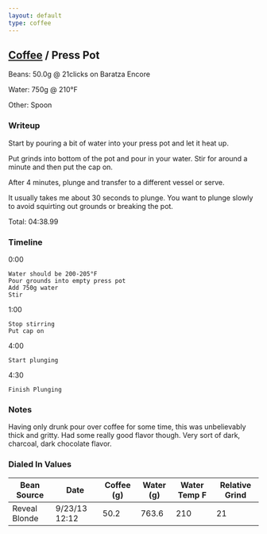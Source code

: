 ```yaml
---
layout: default
type: coffee
---
```


## [Coffee](.) / Press Pot ##

Beans: 50.0g @ 21clicks on Baratza Encore

Water: 750g @ 210°F

Other: Spoon

### Writeup ###

Start by pouring a bit of water into your press pot and let it heat up.

Put grinds into bottom of the pot and pour in your water. Stir for around
a minute and then put the cap on.

After 4 minutes, plunge and transfer to a different vessel or serve.

It usually takes me about 30 seconds to plunge. You want to plunge slowly to
avoid squirting out grounds or breaking the pot.

Total: 04:38.99

### Timeline ###

0:00

    Water should be 200-205°F
    Pour grounds into empty press pot
    Add 750g water
    Stir

1:00

    Stop stirring
    Put cap on

4:00

    Start plunging

4:30

    Finish Plunging

### Notes ###

Having only drunk pour over coffee for some time, this was unbelievably thick
and gritty. Had some really good flavor though. Very sort of dark, charcoal,
dark chocolate flavor.

### Dialed In Values ###

<table>
  <thead>
    <tr>
      <th scope="col">Bean Source</th>
      <th scope="col">Date</th>
      <th scope="col">Coffee (g)</th>
      <th scope="col">Water (g)</th>
      <th scope="col">Water Temp F</th>
      <th scope="col">Relative Grind</th>
    </tr>
  </thead>
  <tbody>
    <tr>
      <td>Reveal Blonde</td>
      <td>9/23/13 12:12</td>
      <td>50.2</td>
      <td>763.6</td>
      <td>210</td>
      <td>21</td>
    </tr>
  </tbody>
</table>
